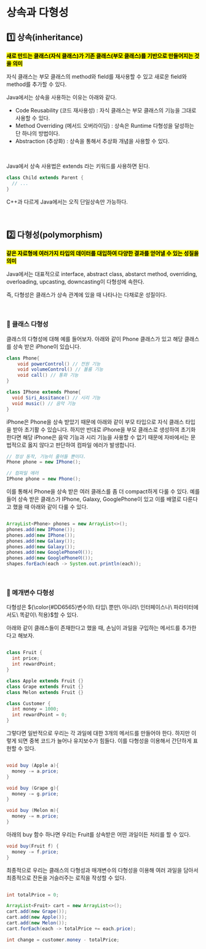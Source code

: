 # 상속과 다형성

## 1️⃣ 상속(inheritance)

<mark>**새로 만드는 클래스(자식 클래스)가 기존 클래스(부모 클래스)를 기반으로 만들어지는 것을 의미**</mark>

자식 클래스는 부모 클래스의 method와 field를 재사용할 수 있고 새로운 field와 method를 추가할 수 있다.

Java에서는 상속을 사용하는 이유는 아래와 같다. 
- Code Reusability (코드 재사용성) : 자식 클래스는 부모 클래스의 기능을 그대로 사용할 수 있다.
- Method Overriding (메서드 오버라이딩) : 상속은 Runtime 다형성을 달성하는 단 하나의 방법이다.
- Abstraction (추상화) : 상속을 통해서 추상화 개념을 사용할 수 있다.

</br>

Java에서 상속 사용법은 extends 라는 키워드를 사용하면 된다. 
``` java
class Child extends Parent {
  // ...
}

```

C++과 다르게 Java에서는 오직 단일상속만 가능하다.

</br>

## 2️⃣ 다형성(polymorphism)
<mark>**같은 자료형에 여러가지 타입의 데이터를 대입하여 다양한 결과를 얻어낼 수 있는 성질을 의미**</mark>

Java에서는 대표적으로 interface, abstract class, abstarct method, overriding, overloading, upcasting, downcasting이 다형성에 속한다.

즉, 다형성은 클래스가 상속 관계에 있을 때 나타나는 다채로운 성질이다.

</br>


### 🔶 클래스 다형성

클래스의 다형성에 대해 예를 들어보자. 아래와 같이 Phone 클래스가 있고 해당 클래스를 상속 받은 iPhone이 있습니다.

```java
class Phone{
    void powerControl() // 전원 기능
    void volumeControl() // 볼륨 기능
    void call() // 통화 기능
}

class IPhone extends Phone{
  void Siri_Assitance() // 시리 기능
  void music() // 음악 기능
}

```

iPhone은 Phone을 상속 받았기 때문에 아래와 같이 부모 타입으로 자식 클래스 타입을 받아 초기활 수 있습니다. 하지만 반대로 iPhone을 부모 클래스로 생성하여 초기화 한다면 해당 iPhone은 음악 기능과 시리 기능을 사용할 수 없기 때문에 자바에서는 문법적으로 옳지 않다고 판단하여 컴파일 에러가 발생합니다. 

```java
// 정상 동작, 기능이 줄어들 뿐이다.
Phone phone = new IPhone();

// 컴파일 에러
IPhone phone = new Phone();

```

이를 통해서 Phone을 상속 받은 여러 클래스를 좀 더 compact하게 다룰 수 있다. 예를 들어 상속 받은 클래스가 IPhone, Galaxy, GooglePhone이 있고 이를 배열로 다룬다고 했을 때 아래와 같이 다룰 수 있다. 

```java

ArrayList<Phone> phones = new ArrayList<>();
phones.add(new IPhone());
phones.add(new IPhone());
phones.add(new Galaxy());
phones.add(new Galaxy());
phones.add(new GooglePhone이());
phones.add(new GooglePhone이());
shapes.forEach(each -> System.out.println(each));

```

</br>

### 🔶 메개변수 다형성 

<p>다형성은 ${\color{#DD6565}변수의\ 타입\ 뿐만\ 아니라\ 인터페이스나\ 파라미터에서도\ 똑같이\ 적용}$할 수 있다.</p>  

아래와 같이 클래스들이 존재한다고 했을 때, 손님이 과일을 구입하는 메서드를 추가한다고 해보자.

```java

class Fruit {
  int price;
  int rewardPoint;
}

class Apple extends Fruit {}
class Grape extends Fruit {}
class Melon extends Fruit {}

class Customer {
  int money = 1000;
  int rewardPoint = 0;
}

```

그렇다면 일반적으로 우리는 각 과일에 대한 3개의 메서드를 만들어야 한다. 하지만 이렇게 되면 중복 코드가 늘어나 유지보수가 힘들다. 이를 다형성을 이용해서 간단하게 표헌할 수 있다. 

``` java

void buy (Apple a){
  money -= a.price;
}

void buy (Grape g){
  money -= g.price;
}

void buy (Melon m){
  money -= m.price;
}
```

아래의 buy 함수 하나면 우리는 Fruit를 상속받은 어떤 과일이든 처리를 할 수 있다. 

``` java
void buy(Fruit f) {
  money -= f.price;
}
```

최종적으로 우리는 클래스의 다형성과 매개변수의 다형성을 이용해 여러 과일을 담아서 최종적으로 잔돈을 거슬러주는 로직을 작성할 수 있다.

```java

int totalPrice = 0;

ArrayList<Fruit> cart = new ArrayList<>();
cart.add(new Grape());
cart.add(new Apple());
cart.add(new Melon());
cart.forEach(each -> totalPrice += each.price);

int change = customer.money - totalPrice; 

```

</br>

